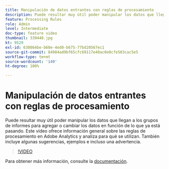 ```yaml
---
title: Manipulación de datos entrantes con reglas de procesamiento
description: Puede resultar muy útil poder manipular los datos que llegan a los grupos de informes para agregar o cambiar los datos en función de lo que ya está pasando. Este vídeo ofrece información general sobre las reglas de procesamiento en Adobe Analytics y analiza para qué se utilizan. También incluye algunas sugerencias, ejemplos e incluso una advertencia.
feature: Processing Rules
role: Admin
level: Intermediate
doc-type: feature video
thumbnail: 339440.jpg
kt: 9529
exl-id: 630864be-b60e-4ed0-b675-77bd20567ec1
source-git-commit: 84984ad9bf65cfc69117e40ac0e0cfe503cac5e5
workflow-type: tm+mt
source-wordcount: '149'
ht-degree: 100%

---
```


# Manipulación de datos entrantes con reglas de procesamiento

Puede resultar muy útil poder manipular los datos que llegan a los grupos de informes para agregar o cambiar los datos en función de lo que ya está pasando. Este vídeo ofrece información general sobre las reglas de procesamiento en Adobe Analytics y analiza para qué se utilizan. También incluye algunas sugerencias, ejemplos e incluso una advertencia.

>[!VIDEO](https://video.tv.adobe.com/v/339440/?quality=12&learn=on)

Para obtener más información, consulte la [documentación](https://experienceleague.adobe.com/docs/analytics/admin/admin-tools/processing-rules/processing-rules.html?lang=es).
